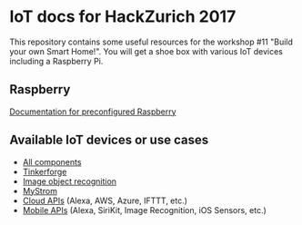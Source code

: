 # IoT docs for HackZurich 2017

This repository contains some useful resources for the workshop #11 "Build your own Smart Home!". You will get a shoe box with various IoT devices including a Raspberry Pi.

##  Raspberry
[Documentation for preconfigured Raspberry](./raspberry_setup.md)

## Available IoT devices or use cases

- [All components](./all_components.md)
- [Tinkerforge](./tinkerforge.md)
- [Image object recognition](./image_recognition_rpi.md)
- [MyStrom](./my_strom_setup.md)
- [Cloud APIs](./cloud_apis.md) (Alexa, AWS, Azure, IFTTT, etc.)
- [Mobile APIs](./mobile_apis.md) (Alexa, SiriKit, Image Recognition, iOS Sensors, etc.)
